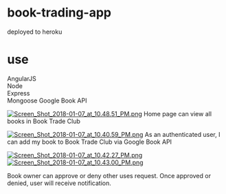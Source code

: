 # book-trading-app

deployed to heroku 

# use
  AngularJS  
  Node  
  Express  
  Mongoose
  Google Book API
  
[![Screen_Shot_2018-01-07_at_10.48.51_PM.png](https://s14.postimg.org/pi0b2aka9/Screen_Shot_2018-01-07_at_10.48.51_PM.png)](https://postimg.org/image/bobyd8rot/)
Home page can view all books in Book Trade Club

[![Screen_Shot_2018-01-07_at_10.40.59_PM.png](https://s14.postimg.org/f7xw33cf5/Screen_Shot_2018-01-07_at_10.40.59_PM.png)](https://postimg.org/image/rmko3f3x9/)
 As an authenticated user, I can add my book to Book Trade Club via Google Book API
 
 [![Screen_Shot_2018-01-07_at_10.42.27_PM.png](https://s14.postimg.org/c13cjhuk1/Screen_Shot_2018-01-07_at_10.42.27_PM.png)](https://postimg.org/image/lyedck25p/)
 [![Screen_Shot_2018-01-07_at_10.43.00_PM.png](https://s14.postimg.org/j4b7z4uup/Screen_Shot_2018-01-07_at_10.43.00_PM.png)](https://postimg.org/image/bobydc759/)
 
Book owner can approve or deny other uses request. Once approved or denied, user will receive notification.


 

  
